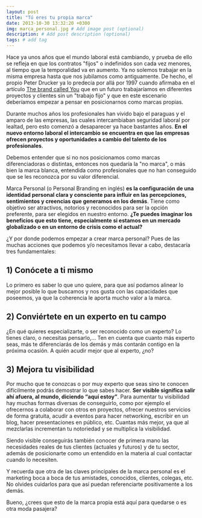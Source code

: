 ```yaml
---
layout: post
title: "Tú eres tu propia marca"
date: 2013-10-30 13:32:20 +0300
img: marca_personal.jpg # Add image post (optional)
description: # Add post description (optional)
tags: # add tag
---
```


Hace ya unos años que el mundo laboral está cambiando, y prueba de ello se refleja en que los contratos "fijos" o indefinidos son cada vez menores, al tiempo que la temporalidad va en aumento. Ya no solemos trabajar en la misma empresa hasta que nos jubilamos como antiguamente. De hecho, el propio Peter Drucker ya lo predecía por allá por 1997 cuando afirmaba en el artículo [The brand called You][1] que en un futuro trabajaríamos en diferentes proyectos y clientes sin un "trabajo fijo" y que en este escenario deberíamos empezar a pensar en posicionarnos como marcas propias.

Durante muchos años los profesionales han vivido bajo el paraguas y el amparo de las empresas, las cuales intercambiaban seguridad laboral por lealtad, pero esto comenzó a desaparecer ya hace bastantes años. **En el nuevo entorno laboral el intercambio se encuentra en que las empresas ofrecen proyectos y oportunidades a cambio del talento de los profesionales**. 

Debemos entender que si no nos posicionamos como marcas diferenciadoras o distintas, entonces nos quedaría la "no marca", o más bien la marca blanca, entendida como profesionales que no han conseguido que se les reconozca por su valor diferencial. 

Marca Personal (o Personal Branding en inglés) **es la configuración de una identidad personal clara y consciente para influir en las percepciones, sentimientos y creencias que generamos en los demás**. Tiene como objetivo ser atractivos, notorios y reconocidos para ser la opción preferente, para ser elegidos en nuestro entorno. **¿Te puedes imaginar los beneficios que esto tiene, especialmente si estamos en un mercado globalizado o en un entorno de crisis como el actual?**

¿Y por donde podemos empezar a crear marca personal? Pues de las muchas acciones que podemos y/o necesitamos llevar a cabo, destacaría tres fundamentales:

## 1) Conócete a ti mismo

Lo primero es saber lo que uno quiere, para que así podamos alinear lo mejor posible lo que buscamos y nos gusta con las capacidades que poseemos, ya que la coherencia le aporta mucho valor a la marca.

## 2) Conviértete en un experto en tu campo

¿En qué quieres especializarte, o ser reconocido como un experto? Lo tienes claro, o necesitas pensarlo,… Ten en cuenta que cuanto más experto seas, más te diferenciarás de los demás y más contarán contigo en la próxima ocasión. A quién acudir mejor que al experto, ¿no? 

## 3) Mejora tu visibilidad

Por mucho que te conozcas o por muy experto que seas sino te conocen difícilmente podrás demostrar lo que sabes hacer. **Ser visible significa salir ahí afuera, al mundo, diciendo “aquí estoy”**. Para aumentar tu visibilidad hay muchas formas diversas de conseguirlo, como por ejemplo el ofrecernos a colaborar con otros en proyectos, ofrecer nuestros servicios de forma gratuita, acudir a eventos para hacer networking, escribir en un blog, hacer presentaciones en público, etc. Cuantas más mejor, ya que al mezclarlas incrementan tu notoriedad y se multiplica la visibilidad. 

Siendo visible conseguirás también conocer de primera mano las necesidades reales de tus clientes (actuales y futuros) y de tu sector, además de posicionarte como un entendido en la materia al cual contactar cuando lo necesiten.

Y recuerda que otra de las claves principales de la marca personal es el marketing boca a boca de tus amistades, conocidos, clientes, colegas, etc. No olvides cuidarlos para que así puedan referenciarte positivamente a los demás.

Bueno, ¿crees que esto de la marca propia está aquí para quedarse o es otra moda pasajera?

[1]:	http://www.fastcompany.com/28905/brand-called-you